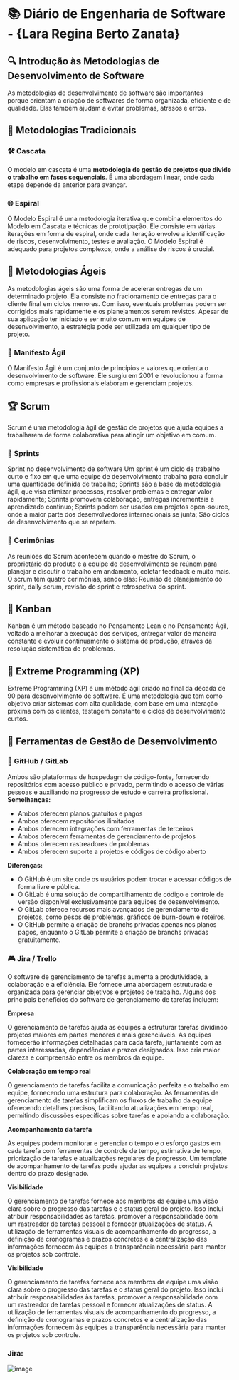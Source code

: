 # 📚 Diário de Engenharia de Software - {Lara Regina Berto Zanata}

## 🔍 Introdução às Metodologias de Desenvolvimento de Software  
As metodologias de desenvolvimento de software são importantes porque orientam a criação de softwares de forma organizada, eficiente e de qualidade. Elas também ajudam a evitar problemas, atrasos e erros. 

## 📖 Metodologias Tradicionais  
### 🛠️ Cascata  
O modelo em cascata é uma **metodologia de gestão de projetos que divide o trabalho em fases sequenciais**. É uma abordagem linear, onde cada etapa depende da anterior para avançar. 

### 🌐 Espiral  
O Modelo Espiral é uma metodologia iterativa que combina elementos do Modelo em Cascata e técnicas de prototipação. Ele consiste em várias iterações em forma de espiral, onde cada iteração envolve a identificação de riscos, desenvolvimento, testes e avaliação. O Modelo Espiral é adequado para projetos complexos, onde a análise de riscos é crucial.

## 💪 Metodologias Ágeis  
As metodologias ágeis são uma forma de acelerar entregas de um determinado projeto. Ela consiste no fracionamento de entregas para o cliente final em ciclos menores. Com isso, eventuais problemas podem ser corrigidos mais rapidamente e os planejamentos serem revistos. Apesar de sua aplicação ter iniciado e ser muito comum em equipes de desenvolvimento, a estratégia pode ser utilizada em qualquer tipo de projeto.

### 📖 Manifesto Ágil  
O Manifesto Ágil é um conjunto de princípios e valores que orienta o desenvolvimento de software. Ele surgiu em 2001 e revolucionou a forma como empresas e profissionais elaboram e gerenciam projetos. 

## 🏆 Scrum  
Scrum é uma metodologia ágil de gestão de projetos que ajuda equipes a trabalharem de forma colaborativa para atingir um objetivo em comum.

### 📅 Sprints  
Sprint no desenvolvimento de software
Um sprint é um ciclo de trabalho curto e fixo em que uma equipe de desenvolvimento trabalha para concluir uma quantidade definida de trabalho;
Sprints são a base da metodologia ágil, que visa otimizar processos, resolver problemas e entregar valor rapidamente;
Sprints promovem colaboração, entregas incrementais e aprendizado contínuo;
Sprints podem ser usados em projetos open-source, onde a maior parte dos desenvolvedores internacionais se junta;
São ciclos de desenvolvimento que se repetem.

### 💬 Cerimônias  
As reuniões do Scrum acontecem quando o mestre do Scrum, o proprietário do produto e a equipe de desenvolvimento se reúnem para planejar e discutir o trabalho em andamento, coletar feedback e muito mais.
O scrum têm quatro cerimônias, sendo elas: Reunião de planejamento do sprint, daily scrum, revisão do sprint e retrospctiva do sprint.

## 🎯 Kanban  
Kanban é um método baseado no Pensamento Lean e no Pensamento Ágil, voltado a melhorar a execução dos serviços, entregar valor de maneira constante e evoluir continuamente o sistema de produção, através da resolução sistemática de problemas.

## 🚀 Extreme Programming (XP)  
Extreme Programming (XP) é um método ágil criado no final da década de 90 para desenvolvimento de software. É uma metodologia que tem como objetivo criar sistemas com alta qualidade, com base em uma interação próxima com os clientes, testagem constante e ciclos de desenvolvimento curtos.

## 🔧 Ferramentas de Gestão de Desenvolvimento  
### 💪 GitHub / GitLab  
Ambos são plataformas de hospedagm de código-fonte, fornecendo repositórios com acesso público e privado, permitindo o acesso de várias pessoas e auxiliando no progresso de estudo e carreira profissional. 
**Semelhanças:** 
- Ambos oferecem planos gratuitos e pagos
- Ambos oferecem repositórios ilimitados
- Ambos oferecem integrações com ferramentas de terceiros
- Ambos oferecem ferramentas de gerenciamento de projetos
- Ambos oferecem rastreadores de problemas
- Ambos oferecem suporte a projetos e códigos de código aberto

**Diferenças:**
- O GitHub é um site onde os usuários podem trocar e acessar códigos de forma livre e pública. 
- O GitLab é uma solução de compartilhamento de código e controle de versão disponível exclusivamente para equipes de desenvolvimento. 
- O GitLab oferece recursos mais avançados de gerenciamento de projetos, como pesos de problemas, gráficos de burn-down e roteiros. 
- O GitHub permite a criação de branchs privadas apenas nos planos pagos, enquanto o GitLab permite a criação de branchs privadas gratuitamente. 


### 🎮 Jira / Trello  
O software de gerenciamento de tarefas aumenta a produtividade, a colaboração e a eficiência. Ele fornece uma abordagem estruturada e organizada para gerenciar objetivos e projetos de trabalho. Alguns dos principais benefícios do software de gerenciamento de tarefas incluem:

 **Empresa**

O gerenciamento de tarefas ajuda as equipes a estruturar tarefas dividindo projetos maiores em partes menores e mais gerenciáveis. As equipes fornecerão informações detalhadas para cada tarefa, juntamente com as partes interessadas, dependências e prazos designados. Isso cria maior clareza e compreensão entre os membros da equipe.

 **Colaboração em tempo real**

O gerenciamento de tarefas facilita a comunicação perfeita e o trabalho em equipe, fornecendo uma estrutura para colaboração. As ferramentas de gerenciamento de tarefas simplificam os fluxos de trabalho da equipe oferecendo detalhes precisos, facilitando atualizações em tempo real, permitindo discussões específicas sobre tarefas e apoiando a colaboração.

 **Acompanhamento da tarefa**

As equipes podem monitorar e gerenciar o tempo e o esforço gastos em cada tarefa com ferramentas de controle de tempo, estimativa de tempo, priorização de tarefas e atualizações regulares de progresso. Um template de acompanhamento de tarefas pode ajudar as equipes a concluir projetos dentro do prazo designado.

 **Visibilidade**

O gerenciamento de tarefas fornece aos membros da equipe uma visão clara sobre o progresso das tarefas e o status geral do projeto. Isso inclui atribuir responsabilidades às tarefas, promover a responsabilidade com um rastreador de tarefas pessoal e fornecer atualizações de status. A utilização de ferramentas visuais de acompanhamento do progresso, a definição de cronogramas e prazos concretos e a centralização das informações fornecem às equipes a transparência necessária para manter os projetos sob controle.

 **Visibilidade**

O gerenciamento de tarefas fornece aos membros da equipe uma visão clara sobre o progresso das tarefas e o status geral do projeto. Isso inclui atribuir responsabilidades às tarefas, promover a responsabilidade com um rastreador de tarefas pessoal e fornecer atualizações de status. A utilização de ferramentas visuais de acompanhamento do progresso, a definição de cronogramas e prazos concretos e a centralização das informações fornecem às equipes a transparência necessária para manter os projetos sob controle.

### Jira:

![image](https://github.com/user-attachments/assets/e2926fda-4389-42db-aff5-6f9e7992a0f2)

